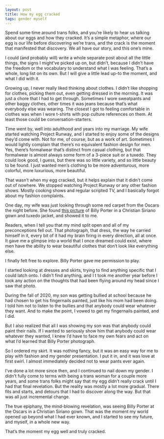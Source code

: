 ```yaml
---
layout: post
title: How my egg cracked
tags: gender myself
---
```


Spend some time around trans folks, and you’re likely to hear us talking about our eggs and how they cracked. It’s a simple metaphor, where our egg is our life before discovering we’re trans, and the crack is the moment that manifested that discovery. We all have our story, and this one’s mine.

I could (and probably will) write a whole separate post about all the little things, the signs I might’ve picked up on, but didn’t, because I didn’t have the freedom or the vocabulary to understand what I was feeling. That’s a whole, long list on its own. But I will give a little lead up-to the moment, and what I did with it.

Growing up, I never really liked thinking about clothes. I didn’t like shopping for clothes, picking them out, even getting dressed in the morning. It was just a chore that I had to get through. Sometimes I wore sweatpants and other baggy clothes, other times it was jeans because that’s what everybody else was wearing. The closest I got to feeling comfortable in clothes was when I wore t-shirts with pop culture references on them. At least those could be conversation-starters.

Time went by, well into adulthood and years into my marriage. My wife started watching Project Runway, and I started to enjoy some of the designs they’d come with. Not for me, of course, but as a work of art. Sometimes I would lightly complain that there’s no equivalent fashion design for men. Yes, there’s formalwear that’s distinct from casual clothing, but that formalwear is almost always some form of a 3-piece suit or a tuxedo. They could look good, I guess, but there was so little variety, and so little beauty to be found. I just wanted men’s clothing to be more adventurous, more colorful, more luxurious, more beautiful.

That wasn’t when my egg cracked, but it helps explain that it didn’t come out of nowhere. We stopped watching Project Runway or any other fashion shows. Mostly cooking shows and regular scripted TV, and I basically forgot about my fashion complaints.

One day, my wife was just looking through some red carpet from the Oscars the night before. She found [this picture](https://www.vogue.com/article/billy-porter-oscars-red-carpet-gown-christian-siriano) of Billy Porter in a Christian Siriano gown and tuxedo jacket, and showed it to me.

Readers, when I tell you that my mind split open and all of my preconceptions fell out. That photograph, that dress, the way he carried himself in it, every bit of it had my brain firing in every direction, all at once. It gave me a glimpse into a world that I once dreamed could exist, where men have the ability to wear beautiful clothes that don’t look like everything else.

I finally felt free to explore. Billy Porter gave me permission to play.

I started looking at dresses and skirts, trying to find anything specific that I could latch onto. I didn’t find anything, and I t took me another year before I took any action on the thoughts that had been flying around my head since I saw that photo.

During the fall of 2020, my son was getting bullied at school because he had chosen to get his fingernails painted, just like his mom had been doing. I told him not to listen to the bullies and that anybody could wear whatever they want. And to make the point, I vowed to get my fingernails painted, and I did.

But I also realized that all I was showing my son was that anybody could paint their nails. If I wanted to seriously show him that anybody could wear whatever they wanted, I knew I’d have to face my own fears and act on what I’d learned that Billy Porter photograph. 

So I ordered my skirt. It was nothing fancy, but it was an easy way for me to play with fashion and my gender presentation. I put it in, and it was love at first swirl. I almost immediately decided not to wear pants ever again.

I’ve done a lot more since then, and I continued to nail down my gender. I didn’t fully come to terms with being a trans woman for a couple more years, and some trans folks might say that my egg didn’t really crack until I had that final revelation. But the reality was mostly a lot more gradual. There fits and starts, and detours that I had to discover along the way. But that was all just incremental change.

The true epiphany, the mind-blowing revelation, was seeing Billy Porter at the Oscars in a Christian Siriano gown. That was the moment my world opened up beyond what I had ever known, and I started to see my future, and myself, in a whole new way.

That’s the moment my egg well and truly cracked.